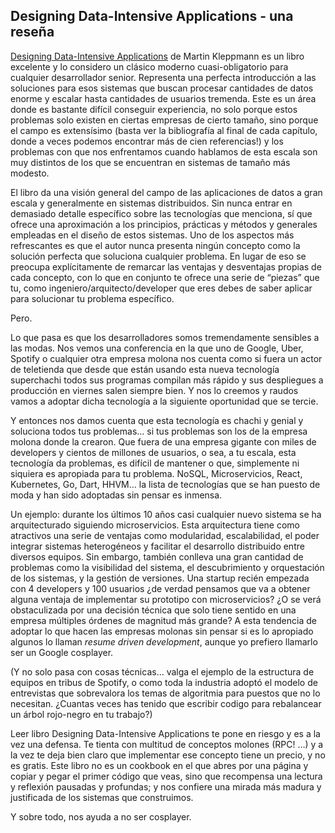Designing Data-Intensive Applications - una reseña
---

[Designing Data-Intensive Applications](https://www.amazon.co.uk/Designing-Data-Intensive-Applications-Reliable-Maintainable/dp/1449373321) de Martin Kleppmann es un libro excelente y lo considero un clásico moderno cuasi-obligatorio para cualquier desarrollador senior. Representa una perfecta introducción a las soluciones para esos sistemas que buscan procesar cantidades de datos enorme y escalar hasta cantidades de usuarios tremenda. Este es un área donde es bastante difícil conseguir experiencia, no solo porque estos problemas solo existen en ciertas empresas de cierto tamaño, sino porque el campo es extensísimo (basta ver la bibliografía al final de cada capítulo, donde a veces podemos encontrar más de cien referencias!) y los problemas con que nos enfrentamos cuando hablamos de esta escala son muy distintos de los que se encuentran en sistemas de tamaño más modesto.  

El libro da una visión general del campo de las aplicaciones de datos a gran escala y generalmente en sistemas distribuidos. Sin nunca entrar en demasiado detalle específico sobre las tecnologías que menciona, sí que ofrece una aproximación a los principios, prácticas y métodos y generales empleadas en el diseño de estos sistemas. Uno de los aspectos más refrescantes es que el autor nunca presenta ningún concepto como la solución perfecta que soluciona cualquier problema. En lugar de eso se preocupa explícitamente de remarcar las ventajas y desventajas propias de cada concepto, con lo que en conjunto te ofrece una serie de “piezas” que tu, como ingeniero/arquitecto/developer que eres debes de saber aplicar para solucionar tu problema específico.

Pero.

Lo que pasa es que los desarrolladores somos tremendamente sensibles a las modas. Nos vemos una conferencia en la que uno de Google, Uber, Spotify o cualquier otra empresa molona nos cuenta como si fuera un actor de teletienda que desde que están usando esta nueva tecnología superchachi todos sus programas compilan más rápido y sus despliegues a producción en viernes salen siempre bien. Y nos lo creemos y raudos vamos a adoptar dicha tecnología a la siguiente oportunidad que se tercie.

Y entonces nos damos cuenta que esta tecnología es chachi y genial y soluciona todos tus problemas… si tus problemas son los de la empresa molona donde la crearon. Que fuera de una empresa gigante con miles de developers y cientos de millones de usuarios, o sea, a tu escala, esta tecnología da problemas, es difícil de mantener o que, simplemente ni siquiera es apropiada para tu problema. NoSQL, Microservicios, React, Kubernetes, Go, Dart, HHVM… la lista de tecnologías que se han puesto de moda y han sido adoptadas sin pensar es inmensa.

Un ejemplo: durante los últimos 10 años casi cualquier nuevo sistema se ha arquitecturado siguiendo microservicios. Esta arquitectura tiene como atractivos una serie de ventajas como modularidad, escalabilidad, el poder integrar sistemas heterogéneos y facilitar el desarrollo distribuido entre diversos equipos. Sin embargo, también conlleva una gran cantidad de problemas como la visibilidad del sistema, el descubrimiento y orquestación de los sistemas, y la gestión de versiones. Una startup recién empezada con 4 developers y 100 usuarios ¿de verdad pensamos que va a obtener alguna ventaja de implementar su prototipo con microservicios? ¿O se verá obstaculizada por una decisión técnica que solo tiene sentido en una empresa múltiples órdenes de magnitud más grande? A esta tendencia de adoptar lo que hacen las empresas molonas sin pensar si es lo apropiado algunos lo llaman *resume driven development*, aunque yo prefiero llamarlo ser un Google cosplayer. 

(Y no solo pasa con cosas técnicas… valga el ejemplo de la estructura de equipos en tribus de Spotify, o como toda la industria adoptó el modelo de entrevistas que sobrevalora los temas de algoritmia para puestos que no lo necesitan. ¿Cuantas veces has tenido que escribir codigo para rebalancear un árbol rojo-negro en tu trabajo?)

Leer libro Designing Data-Intensive Applications te pone en riesgo y es a la vez una defensa. Te tienta con multitud de conceptos molones (RPC! …) y a la vez te deja bien claro que implementar ese concepto tiene un precio, y no es gratis. Este libro no es un cookbook en el que abres por una página y copiar y pegar el primer código que veas, sino que recompensa una lectura y reflexión pausadas y profundas; y nos confiere una mirada más madura y justificada de los sistemas que construimos.

Y sobre todo, nos ayuda a no ser cosplayer.


